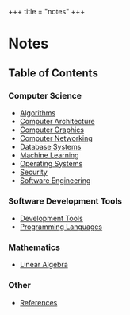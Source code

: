 +++
title = "notes"
+++

# Notes

## Table of Contents

### Computer Science

- [Algorithms](./algorithms)
- [Computer Architecture](./computer-architecture)
- [Computer Graphics](./computer-graphics)
- [Computer Networking](./computer-networking)
- [Database Systems](./database-systems)
- [Machine Learning](./machine-learning)
- [Operating Systems](./operating-systems)
- [Security](./security)
- [Software Engineering](./software-engineering)

### Software Development Tools

- [Development Tools](./development-tools)
- [Programming Languages](./programming-languages)

### Mathematics

- [Linear Algebra](./linear-algebra)

### Other

- [References](./references)

